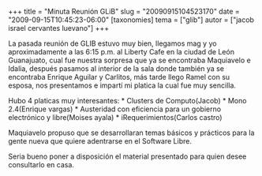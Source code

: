 +++
title = "Minuta Reunión GLiB"
slug = "20090915104523170"
date = "2009-09-15T10:45:23-06:00"
[taxonomies]
tema = ["glib"]
autor = ["jacob israel cervantes luevano"]
+++

La pasada reunión de GLIB estuvo muy bien, llegamos mag y yo
aproximadamente a las 6:15 p.m. al Liberty Cafe en la ciudad de León
Guanajuato, cual fue nuestra sorpresa que ya se encontraba Maquiavelo e
Idalia, después pasamos al interior de la sala donde también ya se
encontraba Enrique Aguilar y Carlitos, más tarde llego Ramel con su
esposa, nos presentamos e impartí mi platica la cual fue muy sencilla.

Hubo 4 platicas muy interesantes: \* Clusters de Computo(Jacob) \* Mono
2.4(Enrique vargas) \* Austeridad con eficiencia para un gobierno
electrónico y libre(Moises ayala) \* iRequerimientos(Carlos castro)

Maquiavelo propuso que se desarrollaran temas básicos y prácticos para
la gente nueva que quiere adentrarse en el Software Libre.

Seria bueno poner a disposición el material presentado para quien desee
consultarlo en casa.
